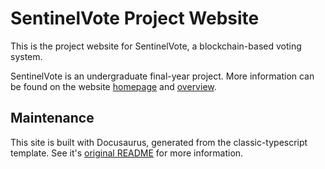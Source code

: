 # SentinelVote Project Website

This is the project website for SentinelVote,
a blockchain-based voting system.

SentinelVote is an undergraduate final-year project.
More information can be found on the website [homepage] and [overview].

## Maintenance

This site is built with Docusaurus, generated from the classic-typescript template.
See it's [original README] for more information.

[//]: # (Links)
[homepage]: https://sentinelvote.github.io/website/
[overview]: https://sentinelvote.github.io/website/docs/documentation/overview
[original README]: https://github.com/SentinelVote/website/tree/7fe91122d92308f2a2480d8fd255ef2e6eccd50a#readme
[SentinelVote]: https://github.com/SentinelVote